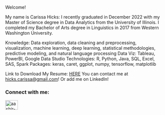 Welcome!

My name is Carissa Hicks:  I recently graduated in December 2022 with my Master of Science degree in Data Analytics from the University of Illinois. I completed my Bachelor of Arts degree in Linguistics in 2017 from Western Washington University.

Knowledge: Data exploration, data cleaning and preprocessing, visualization, machine learning, deep learning, statistical methodologies, predictive modeling, and natural language processing
Data Viz: Tableau, PowerBI, Google Data Studio
Technologies: R, Python, Java, SQL, Excel, SAS, Spark
Packages: keras, caret, ggplot, numpy, tensorflow, matplotlib

Link to Download My Resume: [HERE](https://drive.google.com/file/d/1HU_35Uv9WhVB5rk5XxK8nbc34QiIPfws/view?usp=sharing)
You can contact me at hicks.carissa@gmail.com! Or add me on LinkedIn!

<h3 align="left">Connect with me:</h3>
<a href="https://linkedin.com/in/aashir-khan-bb8315139" target="blank"><img align="center" src="https://raw.githubusercontent.com/rahuldkjain/github-profile-readme-generator/master/src/images/icons/Social/linked-in-alt.svg" alt="aashir-khan-bb8315139" height="30" width="40" /></a>
